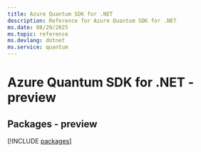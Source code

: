 ```yaml
---
title: Azure Quantum SDK for .NET
description: Reference for Azure Quantum SDK for .NET
ms.date: 08/29/2025
ms.topic: reference
ms.devlang: dotnet
ms.service: quantum
---
```

# Azure Quantum SDK for .NET - preview
## Packages - preview
[!INCLUDE [packages](quantum-index.md)]